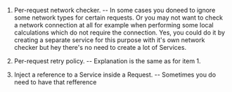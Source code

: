 1. Per-request network checker. 
-- In some cases you doneed to ignore some network types for certain requests.
Or you may not want to check a network connection at all for example when performing
some local calculations which do not require the connection. Yes, you could do it
by creating a separate service for this purpose with it's own network checker 
but hey there's no need to create a lot of Services.

2. Per-request retry policy.
-- Explanation is the same as for item 1.

3. Inject a reference to a Service inside a Request.
-- Sometimes you do need to have that refference
